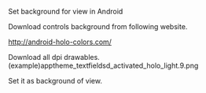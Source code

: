Set background for view in Android

Download controls background from following website.

http://android-holo-colors.com/

Download all dpi drawables.
(example)apptheme_textfieldsd_activated_holo_light.9.png

Set it as background of view.

  <EditText
                            android:id="@+id/emailIdEditText"
                            android:layout_width="match_parent"
                            android:layout_height="50dp"
                            android:layout_marginTop="30dp"
                            android:background="@drawable/apptheme_textfield_activated_holo_light"
                            android:inputType="textEmailAddress"
                            android:textColorHint="@android:color/black"
                            android:textSize="20sp"
                            android:textStyle="bold"
                            android:typeface="serif"
                            android:textColor="@android:color/black" />

